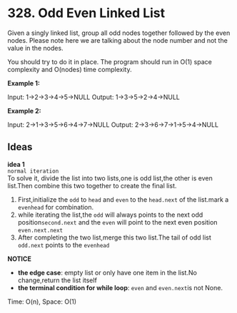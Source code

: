 # 328. Odd Even Linked List
Given a singly linked list, group all odd nodes together followed by the even nodes. Please note here we are talking about the node number and not the value in the nodes.  

You should try to do it in place. The program should run in O(1) space complexity and O(nodes) time complexity.

**Example 1:**  

Input: 1->2->3->4->5->NULL
Output: 1->3->5->2->4->NULL  

**Example 2:**  

Input: 2->1->3->5->6->4->7->NULL
Output: 2->3->6->7->1->5->4->NULL

## Ideas  
**idea 1**   
`normal iteration`  
To solve it, divide the list into two lists,one is odd list,the other is even list.Then combine this two together to create the final list.  
1. First,initialize the `odd` to `head` and `even` to the `head.next` of the list.mark a `evenhead` for combination.  
2. while iterating the list,the `odd` will always points to the next odd position`second.next` and the `even` will point to the next even position `even.next.next`    
3. After completing the two list,merge this two list.The tail of odd list `odd.next` points to the `evenhead`  

**NOTICE**   
* **the edge case**: empty list or only have one item in the list.No change,return the list itself  
* **the terminal condition for while loop**: `even` and `even.next`is not None.    

Time: O(n), Space: O(1)      

 
